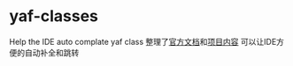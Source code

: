 # yaf-classes
Help the IDE auto complate yaf class
整理了[官方文档](http://www.php.net/manual/en/book.yaf.php)和[项目内容](https://github.com/laruence/yaf/blob/master/tools/yaf_classes.php)
可以让IDE方便的自动补全和跳转
